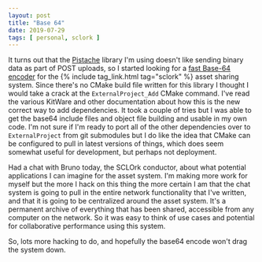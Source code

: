 ```yaml
---
layout: post
title: "Base 64"
date: 2019-07-29
tags: [ personal, sclork ]
---
```


It turns out that the [Pistache](http://pistache.io/) library I'm using doesn't like sending binary data as part of POST
uploads, so I started looking for a [fast Base-64 encoder](https://github.com/aklomp/base64) for the
{% include tag_link.html tag="sclork" %} asset sharing system. Since there's no CMake build file written for this
library I thought I would take a crack at the ```ExternalProject_Add``` CMake command. I've read the various KitWare and
other documentation about how this is the new correct way to add dependencies. It took a couple of tries but I was able
to get the base64 include files and object file building and usable in my own code. I'm not sure if I'm ready to port
all of the other dependencies over to ```ExternalProject``` from git submodules but I do like the idea that CMake can be
configured to pull in latest versions of things, which does seem somewhat useful for development, but perhaps not
deployment.

Had a chat with Bruno today, the SCLOrk conductor, about what potential applications I can imagine for the asset system.
I'm making more work for myself but the more I hack on this thing the more certain I am that the chat system is going to
pull in the entire network functionality that I've written, and that it is going to be centralized around the asset
system. It's a permanent archive of everything that has been shared, accessible from any computer on the network. So it
was easy to think of use cases and potential for collaborative performance using this system.

So, lots more hacking to do, and hopefully the base64 encode won't drag the system down.

